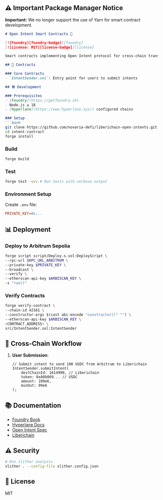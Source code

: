 ## ⚠️ Important Package Manager Notice
**Important:** We no longer support the use of Yarn for smart contract development.

```markdown
# Open Intent Smart Contracts 🔗

[![Foundry][foundry-badge]][foundry]
[![License: MIT][license-badge]][license]

Smart contracts implementing Open Intent protocol for cross-chain transactions, built with Foundry.

## 📜 Contracts

### Core Contracts
- `IntentSender.sol`: Entry point for users to submit intents

## 🛠️ Development

### Prerequisites
- [Foundry](https://getfoundry.sh)
- Node.js ≥ 18
- [Hyperlane](https://www.hyperlane.xyz/) configured chains

### Setup
```bash
git clone https://github.com/novaria-defi/liberichain-open-intents.git
cd intent-contract
forge install
```

### Build
```bash
forge build
```

### Test
```bash
forge test -vvv # Run tests with verbose output
```

### Environment Setup
Create `.env` file:
```ini
PRIVATE_KEY=0x...
```

## 📊 Deployment

### Deploy to Arbitrum Sepolia
```bash
forge script script/Deploy.s.sol:DeployScript \
--rpc-url $RPC_URL_ARBITRUM \
--private-key $PRIVATE_KEY \
--broadcast \
--verify \
--etherscan-api-key $ARBISCAN_KEY \
-s "run()"
```

### Verify Contracts
```bash
forge verify-contract \
--chain-id 42161 \
--constructor-args $(cast abi-encode "constructor()" "") \
--etherscan-api-key $ARBISCAN_KEY \
<CONTRACT_ADDRESS> \
src/IntentSender.sol:IntentSender
```

## 🌉 Cross-Chain Workflow

1. **User Submission**:
   ```solidity
   // Submit intent to send 100 USDC from Arbitrum to Liberichain
   IntentSender.submitIntent(
       destChainId: 1614990, // Liberichain
       token: 0xA0b869... // USDC
       amount: 100e6,
       minOut: 99e6
   );
   ```

## 📚 Documentation

- [Foundry Book](https://book.getfoundry.sh)
- [Hyperlane Docs](https://docs.hyperlane.xyz)
- [Open Intent Spec](./docs/SPEC.md)
- [Liberichain](https://github.com/novaria-defi/liberichain-open-intents?tab=readme-ov-file#liberichain-open-intents)

## ⚠️ Security

```bash
# Run slither analysis
slither . --config-file slither.config.json
```

## 📄 License
MIT

[foundry]: https://getfoundry.sh
[foundry-badge]: https://img.shields.io/badge/Built%20with-Foundry-FFDB1C.svg
[license]: https://opensource.org/licenses/MIT
[license-badge]: https://img.shields.io/badge/License-MIT-blue.svg
```
